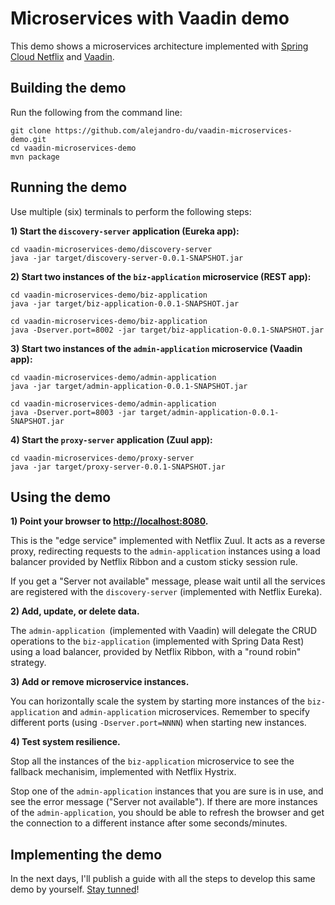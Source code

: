 # Microservices with Vaadin demo

This demo shows a microservices architecture implemented with [Spring Cloud Netflix](http://cloud.spring.io/spring-cloud-netflix/) and [Vaadin](https://vaadin.com).

## Building the demo

Run the following from the command line:
```
git clone https://github.com/alejandro-du/vaadin-microservices-demo.git
cd vaadin-microservices-demo
mvn package
```

## Running the demo

Use multiple (six) terminals to perform the following steps:

**1) Start the `discovery-server` application (Eureka app):**
```
cd vaadin-microservices-demo/discovery-server
java -jar target/discovery-server-0.0.1-SNAPSHOT.jar
```

**2) Start two instances of the `biz-application` microservice (REST app):**
```
cd vaadin-microservices-demo/biz-application
java -jar target/biz-application-0.0.1-SNAPSHOT.jar
```
```
cd vaadin-microservices-demo/biz-application
java -Dserver.port=8002 -jar target/biz-application-0.0.1-SNAPSHOT.jar
```

**3) Start two instances of the `admin-application` microservice (Vaadin app):**
```
cd vaadin-microservices-demo/admin-application
java -jar target/admin-application-0.0.1-SNAPSHOT.jar
```
```
cd vaadin-microservices-demo/admin-application
java -Dserver.port=8003 -jar target/admin-application-0.0.1-SNAPSHOT.jar
```

**4) Start the `proxy-server` application (Zuul app):**
```
cd vaadin-microservices-demo/proxy-server
java -jar target/proxy-server-0.0.1-SNAPSHOT.jar
```

## Using the demo

**1) Point your browser to <http://localhost:8080>.**

This is the "edge service" implemented with Netflix Zuul. It acts as a reverse proxy, redirecting requests to the `admin-application` instances using a load balancer provided by Netflix Ribbon and a custom sticky session rule.

If you get a "Server not available" message, please wait until all the services are registered with the `discovery-server` (implemented with Netflix Eureka).

**2) Add, update, or delete data.**

The `admin-application `(implemented with Vaadin) will delegate the CRUD operations to the `biz-application` (implemented with Spring Data Rest) using a load balancer, provided by Netflix Ribbon, with a "round robin" strategy.

**3) Add or remove microservice instances.**

You can horizontally scale the system by starting more instances of the `biz-application` and `admin-application` microservices. Remember to specify different ports (using `-Dserver.port=NNNN`) when starting new instances.

**4) Test system resilience.**

Stop all the instances of the `biz-application` microservice to see the fallback mechanisim, implemented with Netflix Hystrix.

Stop one of the `admin-application` instances that you are sure is in use, and see the error message ("Server not available"). If there are more instances of the `admin-application`, you should be able to refresh the browser and get the connection to a different instance after some seconds/minutes.

## Implementing the demo

In the next days, I'll publish a guide with all the steps to develop this same demo by yourself. [Stay tunned](https://twitter.com/alejandro_du)!
